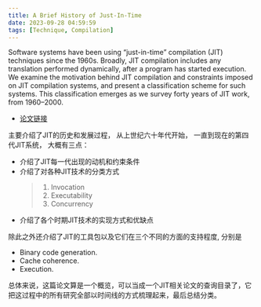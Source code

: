 ```yaml
---
title: A Brief History of Just-In-Time
date: 2023-09-28 04:59:59
tags: [Technique, Compilation]
---
```


Software systems have been using “just-in-time” compilation (JIT) techniques since the
1960s. Broadly, JIT compilation includes any translation performed dynamically, after a
program has started execution. We examine the motivation behind JIT compilation and
constraints imposed on JIT compilation systems, and present a classification scheme for
such systems. This classification emerges as we survey forty years of JIT work, from
1960–2000.

- [论文链接](/papers/A%20Brief%20History%20of%20Just-In-Time.pdf)

主要介绍了JIT的历史和发展过程， 从上世纪六十年代开始， 一直到现在的第四代JIT系统， 大概有三点：
- 介绍了JIT每一代出现的动机和约束条件
- 介绍了对各种JIT技术的分类方式
  > 1. Invocation
  > 2. Executability
  > 3. Concurrency
- 介绍了各个时期JIT技术的实现方式和优缺点

除此之外还介绍了JIT的工具包以及它们在三个不同的方面的支持程度, 分别是
- Binary code generation.
- Cache coherence.
- Execution.

总体来说，这篇论文算是一个概览，可以当成一个JIT相关论文的查询目录了，它把这过程中的所有研究全部以时间线的方式梳理起来，最后总结分类。